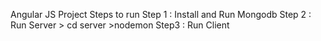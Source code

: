 Angular JS Project 
Steps to run 
Step 1 : Install and Run Mongodb
Step 2 : Run Server 
       > cd server >nodemon
Step3  : Run Client
